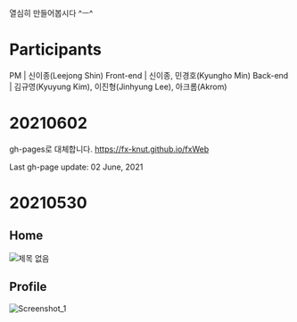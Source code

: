 열심히 만들어봅시다 ^ㅡ^

# Participants
PM | 신이종(Leejong Shin)
Front-end   | 신이종, 민경호(Kyungho Min)
Back-end    | 김규영(Kyuyung Kim), 이진형(Jinhyung Lee), 아크롬(Akrom)

#
# 20210602
gh-pages로 대체합니다.
https://fx-knut.github.io/fxWeb

Last gh-page update: 02 June, 2021

#
# 20210530

## Home

![제목 없음](https://user-images.githubusercontent.com/56120315/120105502-254c2580-c194-11eb-8503-fd3bae271eef.png)


## Profile

![Screenshot_1](https://user-images.githubusercontent.com/56120315/120105528-3c8b1300-c194-11eb-8db5-54960ccce644.png)

#